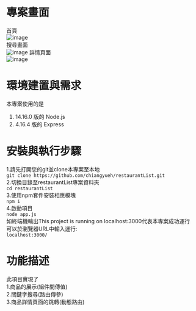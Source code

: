 # 專案畫面
首頁  
![image](https://user-images.githubusercontent.com/113624708/205727818-16af77a1-cf16-4887-ac13-67d4e8fb93f8.png)  
搜尋畫面  
![image](https://user-images.githubusercontent.com/113624708/205728093-784cdd99-097e-48bd-8385-f3d897844088.png)
詳情頁面  
![image](https://user-images.githubusercontent.com/113624708/205728160-272283ef-500d-416a-aead-5b0c9dbdcb72.png)



# 環境建置與需求 
本專案使用的是
1. 14.16.0 版的 Node.js
2. 4.16.4 版的 Express

# 安裝與執行步驟
1.請先打開您的git並clone本專案至本地  
```git clone https://github.com/chiangyueh/restaurantList.git```  
2.切換目錄至restaurantList專案資料夾  
```cd restaurantList```    
3.使用npm套件安裝相應模塊  
```npm i```  
4.啟動項目  
```node app.js```  
如終端機輸出This project is running on localhost:3000代表本專案成功運行  
可以於瀏覽器URL中輸入運行:  
```localhost:3000/```  

# 功能描述
此項目實現了  
1.商品的展示(組件間傳值)  
2.關鍵字搜尋(路由傳參)  
3.商品詳情頁面的跳轉(動態路由)  



